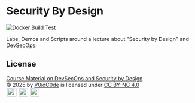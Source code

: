 # Security By Design

[![Docker Build Test](https://github.com/V0idC0de/security-by-design/actions/workflows/test-docker-build.yml/badge.svg?branch=main)](https://github.com/V0idC0de/security-by-design/actions/workflows/test-docker-build.yml)

Labs, Demos and Scripts around a lecture about "Security by Design" and DevSecOps.

## License

<a href="https://github.com/V0idC0de/security-by-design">Course Material on DevSecOps and Security by Design</a><br />
© 2025 by <a href="https://github.com/V0idC0de">V0idC0de</a> is licensed under <a href="https://creativecommons.org/licenses/by-nc/4.0/">CC BY-NC 4.0</a><br />
<img src="https://mirrors.creativecommons.org/presskit/icons/cc.svg" alt="" style="width: 24px; height: 24px; margin-left: .2em; vertical-align: text-bottom;">
<img src="https://mirrors.creativecommons.org/presskit/icons/by.svg" alt="" style="width: 24px; height: 24px; margin-left: .2em; vertical-align: text-bottom;">
<img src="https://mirrors.creativecommons.org/presskit/icons/nc.svg" alt="" style="width: 24px; height: 24px; margin-left: .2em; vertical-align: text-bottom;">
